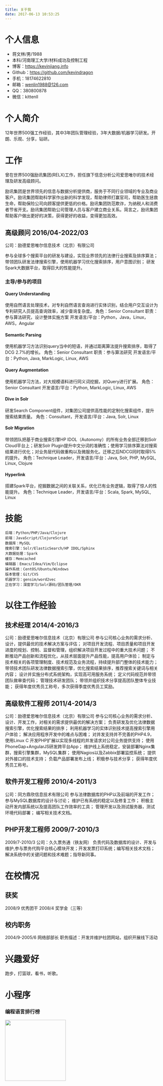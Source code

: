 ```yaml
---
title: 关于我
date: 2017-06-13 10:53:25
---
```


# 个人信息

* 蒋文林/男/1988
* 本科/河南理工大学/材料成功及控制工程
* 博客：https://kevinjiang.info
* Github：https://github.com/kevindragon
* 手机：18174622810
* 邮箱：wenlin1988@126.com
* QQ：380800878
* 微信：kittenll

# 个人简介

12年世界500强工作经验，其中3年团队管理经验，3年大数据/机器学习研发。开朗、乐观、分享，钻研。

# 工作

曾在世界500强励讯集团(RELX)工作，担任旗下信息分析公司爱思唯尔的技术经理及研发高级顾问。

励讯集团是世界领先的信息与数据分析提供商，服务于不同行业领域的专业及商业客户。励讯集团帮助科学家作出新的科学发现，帮助律师打赢官司，帮助医生拯救生命，帮助保险公司向顾客提供更低的价格。励讯集团防范欺诈，为纳税人和消费者节省开支。励讯集团帮助公司管理人员与客户建立商业关系。简言之，励讯集团帮助客户做出更好的决策，获得更好的收益，变得更加高效。

## 高级顾问 2016/04-2022/03

公司：励德爱思唯尔信息技术（北京）有限公司

参与全球多个搜索平台的研发与建设，实现业界领先的法律行业搜索及排序算法；
带领团队研发法律搜索引擎，使用机器学习优化搜索排序，用户意图识别；
研发Spark大数据平台，取得巨大的性能提升。

### 主导/参与的项目

#### Query Understanding

使用自然语言处理技术，对专利自然语言查询进行实体识别，结合用户交互设计为专利研究人员提高查询效率，减少查询复杂度。
角色：Senior Consultant
职责：参与算法研究，设计整体实施方案
开发语言/平台：Python，Java，Linux，AWS，Angular

#### Semantic Parsing

使用机器学习方法识别query当中的短语，并通过距离算法提升搜索排序，取得了DCG 2.7%的增长。
角色：Senior Consultant
职责：参与算法研究
开发语言/平台：Python, Java, MarkLogic, Linux, AWS

#### Query Augmentation

使用机器学习方法，对大规模语料进行同义词挖掘，对Query进行扩展。
角色：Senior Consultant
开发语言/平台：Python, MarkLogic, Linux, AWS

#### Dive in Solr

研发Search Component组件，对集团公司提供高性能的定制化搜索组件，提升搜索结果质量。
角色：Consultant，开发语言/平台：Java, Solr, Linux

#### Solr Migration

带领团队把基于商业搜索引擎HP IDOL（Autonomy）的所有业务全部迁移到Solr Cloud平台上；研发Solr Plugin提升中文分词的准确性；使用学习排序算法对搜索结果进行优化；对业务层代码做重构以及微服务化。迁移之后NDCG同时取得5%的提升。
角色：Technique Leader，开发语言/平台：Java, Solr, PHP, MySQL, Linux, Clojure

#### Hyperlink

搭建Spark平台，挖掘数据之间的关联关系，优化已有业务逻辑，取得了惊人的性能提升。
角色：Technique Leader，开发语言/平台：Scala, Spark, MySQL, Linux

# 技能

```text
后端：Python/PHP/Java/Clojure
前端：JavaScript/ClojureScript
数据库：MySQL
搜索引擎：Solr/ElasticSearch/HP IDOL/Sphinx
大数据处理：Spark
缓存：Memcached
编辑器：Emacs/Idea/Vim/Eclipse
操作系统：CentOS/Ubuntu/Windows
版本管理：Git/CVS
机器学习：gensim/word2vec
正在学习：深度学习/Solr源码/团队管理/OKR
```

# 以往工作经验

## 技术经理 2014/4-2016/3

公司：励德爱思唯尔信息技术（北京）有限公司
参与公司核心业务的需求分析、设计，提供最优的技术解决方案与评估；
对项目开发流程、项目质量和项目开发进度的规划、控制、监督和管理，组织解决项目开发过程中的重大技术问题；
不断推动产品创新和流程优化，从技术层面提升产品性能，提高用户体验；
制定与技术相关的各项管理制度、技术规范及业务流程，持续提升部门整体的技术能力；
带领技术团队研发法律数据搜索引擎，优化搜索结果排序，推荐搜索关键词与相关内容；
设计并实施分布式系统架构，实现高可用服务系统；
定义代码规范并带领团队做审查代码；
管理技术研发团队；
带领并组织技术分享提高团队整体专业技能；
获得年度优秀员工称号，多次获得季度优秀员工奖励。

## 高级软件工程师 2011/4-2014/3

公司：励德爱思唯尔信息技术（北京）有限公司
参与公司核心业务的需求分析、设计、开发工作，对相关的需求提供最优的解决方案；
负责研发及优化法律数据搜索引擎，优化搜索结果的排序；
利用机器学习的实体识别技术提高搜索引擎用户体验；
解决应用程序开发中的难点与困难；
对并发支持并不完善的PHP4.9，使用Linux C 开发PHP扩展以实现多线程的并发请求对公司业务提供支持；
使用PhoneGap+AngularJS研发跨平台App；
维护线上系统稳定，安装部署Nginx集群，搜索引擎集群，MySQL集群；
使用Nagios以及Zabbix部署监控系统；
提供对外接口的技术支持；
负载产品部署发布上线；
积极参与技术分享；
获得年度优秀员工称号。

## 软件开发工程师 2010/4-2011/3

公司：同方鼎欣信息技术有限公司
参与法律数据库的PHP以及前端的开发工作；
参与MySQL数据库的设计与讨论；
维护已有系统的稳定以及修复工作；
积极主动开发内部系统以及提高团队工作效率的工具；
管理开发以及测试服务器，测试环境代码部署；
编写相关技术文档。

## PHP开发工程师 2009/7-2010/3

2009/7-2010/3
公司：久久票务通（铁友网）
负责代码及数据库的设计、开发与维护,参与票务代购平台核心模块开发；开发发票打印系统；编写相关技术文档；解决系统中的关键问题和技术难题；指导新同事。

# 在校情况

## 获奖

2008/9	优秀团干
2008/4	奖学金（三等）

## 校内职务

2004/9-2005/6	网络部部长
职务描述：开发并维护社团网站，组织开展线下活动

# 兴趣爱好

跑步，打篮球，看书，听歌。

# 小程序

### 编程语言排行榜

<img src="/img/programming_rank.jpg" width="200" />
